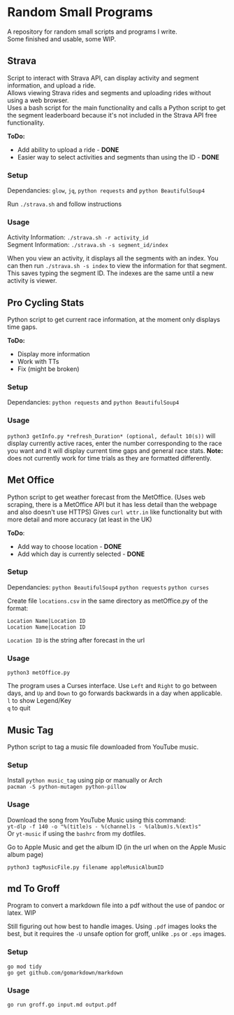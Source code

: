 # Random Small Programs

A repository for random small scripts and programs I write.  
Some finished and usable, some WIP. 

## Strava

Script to interact with Strava API, can display activity and segment information, and upload a ride.  
Allows viewing Strava rides and segments and uploading rides without using a web browser.  
Uses a bash script for the main functionality and calls a Python script to get the segment leaderboard because it's not included in the Strava API free functionality.

**ToDo:** 
* Add ability to upload a ride - **DONE**
* Easier way to select activities and segments than using the ID - **DONE**

### Setup

Dependancies: `glow`, `jq`, `python requests` and `python BeautifulSoup4`  

Run `./strava.sh` and follow instructions 

### Usage 

Activity Information: `./strava.sh -r activity_id`  
Segment Information: `./strava.sh -s segment_id/index`

When you view an activity, it displays all the segments with an index. You can then run `./strava.sh -s index` to view the information for that segment. This saves typing the segment ID. The indexes are the same until a new activity is viewer. 

## Pro Cycling Stats

Python script to get current race information, at the moment only displays time gaps. 

**ToDo:**
* Display more information
* Work with TTs
* Fix (might be broken)

### Setup

Dependancies: `python requests` and `python BeautifulSoup4`

### Usage

`python3 getInfo.py *refresh_Duration* (optional, default 10(s))` will display currently active races, enter the number corresponding to the race you want and it will display current time gaps and general race stats. **Note:** does not currently work for time trials as they are formatted differently. 

## Met Office 

Python script to get weather forecast from the MetOffice. (Uses web scraping, there is a MetOffice API but it has less detail than the webpage and also doesn't use HTTPS)
Gives `curl wttr.in` like functionality but with more detail and more accuracy (at least in the UK) 

**ToDo**: 
* Add way to choose location - **DONE** 
* Add which day is currently selected - **DONE** 

### Setup 

Dependancies: `python BeautifulSoup4` `python requests` `python curses`

Create file `locations.csv` in the same directory as metOffice.py of the format:
```
Location Name|Location ID
Location Name|Location ID
```

`Location ID` is the string after forecast in the url

### Usage 

`python3 metOffice.py`

The program uses a Curses interface. Use `Left` and `Right` to go between days, and `Up` and `Down` to go forwards backwards in a day when applicable.  
`l` to show Legend/Key  
`q` to quit

## Music Tag 

Python script to tag a music file downloaded from YouTube music. 

### Setup 

Install `python music_tag` using pip or manually or Arch  
`pacman -S python-mutagen python-pillow`  

### Usage 

Download the song from YouTube Music using this command:  
`yt-dlp -f 140 -o "%(title)s - %(channel)s - %(album)s.%(ext)s"`  
Or `yt-music` if using the `bashrc` from my dotfiles. 

Go to Apple Music and get the album ID (in the url when on the Apple Music album page)

`python3 tagMusicFile.py filename appleMusicAlbumID`

## md To Groff 

Program to convert a markdown file into a pdf without the use of pandoc or latex. WIP 

Still figuring out how best to handle images. Using `.pdf` images looks the best, but it requires the `-U` unsafe option for groff, unlike `.ps` or `.eps` images. 

### Setup 

`go mod tidy`  
`go get github.com/gomarkdown/markdown`

### Usage 

`go run groff.go input.md output.pdf`
